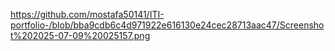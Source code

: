 https://github.com/mostafa50141/ITI-portfolio-/blob/bba9cdb6c4d971922e616130e24cec28713aac47/Screenshot%202025-07-09%20025157.png

